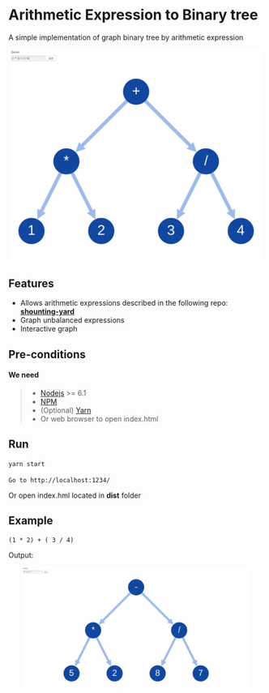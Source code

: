 # Arithmetic Expression to Binary tree 
A simple implementation of graph binary tree by arithmetic expression

<p align="center">
 <img alt="Banner" title="Bannercito" src="https://raw.githubusercontent.com/NoRoboto/CodeExamples/master/src/index-binary-tree-web.png" width="500">
</p>

## Features
* Allows arithmetic expressions described in the following repo: [**shounting-yard**](https://github.com/NoRoboto/CodeExamples/tree/master/shounting-yard)
* Graph unbalanced expressions
* Interactive graph

## Pre-conditions
#### <i class="icon-list"></i> We need

> - [Nodejs](https://nodejs.org/en/) >= 6.1
> - [NPM](https://www.npmjs.com/)
> - (Optional) [Yarn](https://yarnpkg.com/en/)
> - Or web browser to open index.html 

## Run
```
yarn start

Go to http://localhost:1234/
```
Or open index.hml located in **dist** folder

## Example
```
(1 * 2) + ( 3 / 4)
```
Output:

<p align="center">
 <img alt="Output" title="Output" src="https://raw.githubusercontent.com/NoRoboto/CodeExamples/master/src/output-binary-tree.png" width="450">
</p>

